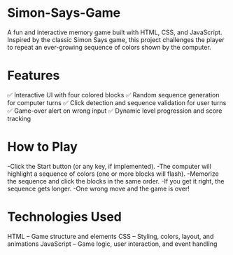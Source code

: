 # Simon-Says-Game
A fun and interactive memory game built with HTML, CSS, and JavaScript. Inspired by the classic Simon Says game, this project challenges the player to repeat an ever-growing sequence of colors shown by the computer.

# Features
✅ Interactive UI with four colored blocks
✅ Random sequence generation for computer turns
✅ Click detection and sequence validation for user turns
✅ Game-over alert on wrong input
✅ Dynamic level progression and score tracking

# How to Play
  -Click the Start button (or any key, if implemented).
  -The computer will highlight a sequence of colors (one or more blocks will flash).
  -Memorize the sequence and click the blocks in the same order.
  -If you get it right, the sequence gets longer.
  -One wrong move and the game is over!

# Technologies Used
  HTML – Game structure and elements
  CSS – Styling, colors, layout, and animations
  JavaScript – Game logic, user interaction, and event handling
